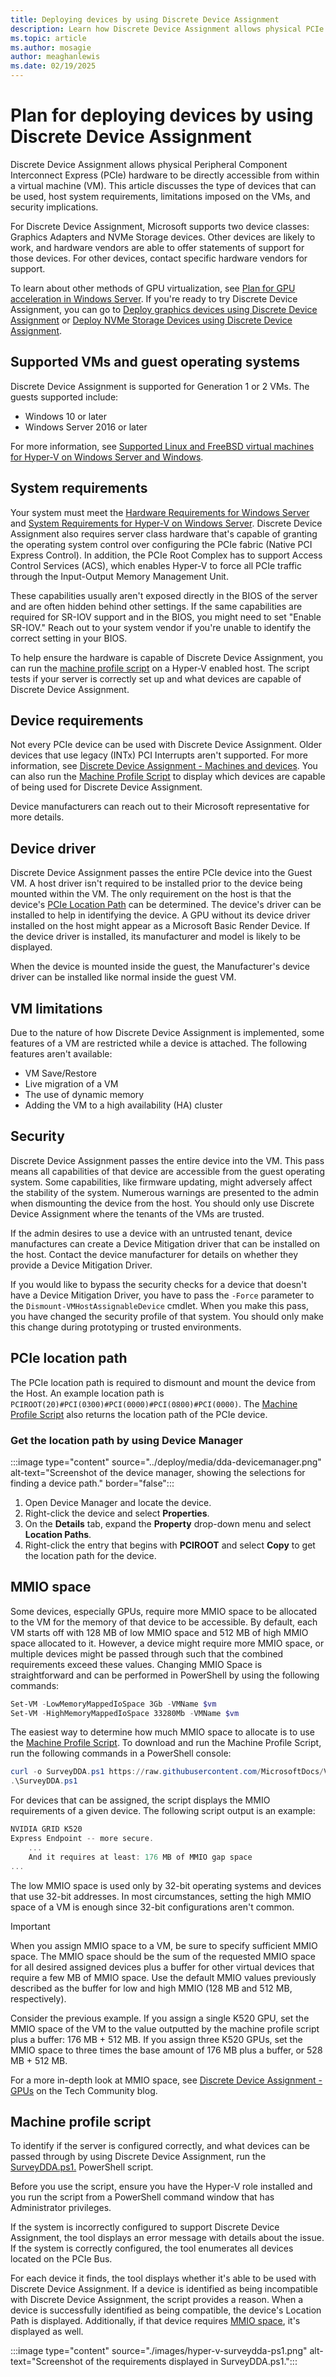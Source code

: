```yaml
---
title: Deploying devices by using Discrete Device Assignment
description: Learn how Discrete Device Assignment allows physical PCIe hardware to be directly accessible from within a virtual machine.
ms.topic: article
ms.author: mosagie
author: meaghanlewis
ms.date: 02/19/2025
---
```


# Plan for deploying devices by using Discrete Device Assignment

Discrete Device Assignment allows physical Peripheral Component Interconnect Express (PCIe) hardware to be directly accessible from within a virtual machine (VM). This article discusses the type of devices that can be used, host system requirements, limitations imposed on the VMs, and security implications.

For Discrete Device Assignment, Microsoft supports two device classes: Graphics Adapters and NVMe Storage devices. Other devices are likely to work, and hardware vendors are able to offer statements of support for those devices. For other devices, contact specific hardware vendors for support.

To learn about other methods of GPU virtualization, see [Plan for GPU acceleration in Windows Server](plan-for-gpu-acceleration-in-windows-server.md). If you're ready to try Discrete Device Assignment, you can go to [Deploy graphics devices using Discrete Device Assignment](../deploy/Deploying-graphics-devices-using-dda.md) or [Deploy NVMe Storage Devices using Discrete Device Assignment](../deploy/Deploying-storage-devices-using-dda.md).

## Supported VMs and guest operating systems

Discrete Device Assignment is supported for Generation 1 or 2 VMs. The guests supported include:

- Windows 10 or later
- Windows Server 2016 or later

For more information, see [Supported Linux and FreeBSD virtual machines for Hyper-V on Windows Server and Windows](../supported-linux-and-freebsd-virtual-machines-for-hyper-v-on-windows.md).

## System requirements

Your system must meet the [Hardware Requirements for Windows Server](../../../get-started/hardware-requirements.md) and [System Requirements for Hyper-V on Windows Server](../System-requirements-for-Hyper-V-on-Windows.md). Discrete Device Assignment also requires server class hardware that's capable of granting the operating system control over configuring the PCIe fabric (Native PCI Express Control). In addition, the PCIe Root Complex has to support Access Control Services (ACS), which enables Hyper-V to force all PCIe traffic through the Input-Output Memory Management Unit.

These capabilities usually aren't exposed directly in the BIOS of the server and are often hidden behind other settings. If the same capabilities are required for SR-IOV support and in the BIOS, you might need to set "Enable SR-IOV." Reach out to your system vendor if you're unable to identify the correct setting in your BIOS.

To help ensure the hardware is capable of Discrete Device Assignment, you can run the [machine profile script](#machine-profile-script) on a Hyper-V enabled host. The script tests if your server is correctly set up and what devices are capable of Discrete Device Assignment.

## Device requirements

Not every PCIe device can be used with Discrete Device Assignment. Older devices that use legacy (INTx) PCI Interrupts aren't supported. For more information, see [Discrete Device Assignment - Machines and devices](https://techcommunity.microsoft.com/t5/virtualization/discrete-device-assignment-machines-and-devices/ba-p/382260). You can also run the [Machine Profile Script](#machine-profile-script) to display which devices are capable of being used for Discrete Device Assignment.

Device manufacturers can reach out to their Microsoft representative for more details.

## Device driver

Discrete Device Assignment passes the entire PCIe device into the Guest VM. A host driver isn't required to be installed prior to the device being mounted within the VM. The only requirement on the host is that the device's [PCIe Location Path](#pcie-location-path) can be determined. The device's driver can be installed to help in identifying the device. A GPU without its device driver installed on the host might appear as a Microsoft Basic Render Device. If the device driver is installed, its manufacturer and model is likely to be displayed.

When the device is mounted inside the guest, the Manufacturer's device driver can be installed like normal inside the guest VM.

## VM limitations

Due to the nature of how Discrete Device Assignment is implemented, some features of a VM are restricted while a device is attached. The following features aren't available:

- VM Save/Restore
- Live migration of a VM
- The use of dynamic memory
- Adding the VM to a high availability (HA) cluster

## Security

Discrete Device Assignment passes the entire device into the VM. This pass means all capabilities of that device are accessible from the guest operating system. Some capabilities, like firmware updating, might adversely affect the stability of the system. Numerous warnings are presented to the admin when dismounting the device from the host. You should only use Discrete Device Assignment where the tenants of the VMs are trusted.

If the admin desires to use a device with an untrusted tenant, device manufactures can create a Device Mitigation driver that can be installed on the host. Contact the device manufacturer for details on whether they provide a Device Mitigation Driver.

If you would like to bypass the security checks for a device that doesn't have a Device Mitigation Driver, you have to pass the `-Force` parameter to the `Dismount-VMHostAssignableDevice` cmdlet. When you make this pass, you have changed the security profile of that system. You should only make this change during prototyping or trusted environments.

## PCIe location path

The PCIe location path is required to dismount and mount the device from the Host. An example location path is `PCIROOT(20)#PCI(0300)#PCI(0000)#PCI(0800)#PCI(0000)`. The [Machine Profile Script](#machine-profile-script) also returns the location path of the PCIe device.

### Get the location path by using Device Manager

:::image type="content" source="../deploy/media/dda-devicemanager.png" alt-text="Screenshot of the device manager, showing the selections for finding a device path." border="false":::

1. Open Device Manager and locate the device.
1. Right-click the device and select **Properties**.
1. On the **Details** tab, expand the **Property** drop-down menu and select **Location Paths**.
1. Right-click the entry that begins with **PCIROOT** and select **Copy** to get the location path for the device.

## MMIO space

Some devices, especially GPUs, require more MMIO space to be allocated to the VM for the memory of that device to be accessible. By default, each VM starts off with 128 MB of low MMIO space and 512 MB of high MMIO space allocated to it. However, a device might require more MMIO space, or multiple devices might be passed through such that the combined requirements exceed these values. Changing MMIO Space is straightforward and can be performed in PowerShell by using the following commands:

```powershell
Set-VM -LowMemoryMappedIoSpace 3Gb -VMName $vm
Set-VM -HighMemoryMappedIoSpace 33280Mb -VMName $vm
```

The easiest way to determine how much MMIO space to allocate is to use the [Machine Profile Script](#machine-profile-script). To download and run the Machine Profile Script, run the following commands in a PowerShell console:

```powershell
curl -o SurveyDDA.ps1 https://raw.githubusercontent.com/MicrosoftDocs/Virtualization-Documentation/live/hyperv-tools/DiscreteDeviceAssignment/SurveyDDA.ps1
.\SurveyDDA.ps1
```

For devices that can be assigned, the script displays the MMIO requirements of a given device. The following script output is an example:

```powershell
NVIDIA GRID K520
Express Endpoint -- more secure.
    ...
    And it requires at least: 176 MB of MMIO gap space
...
```

The low MMIO space is used only by 32-bit operating systems and devices that use 32-bit addresses. In most circumstances, setting the high MMIO space of a VM is enough since 32-bit configurations aren't common.

> [!IMPORTANT]
> When you assign MMIO space to a VM, be sure to specify sufficient MMIO space. The MMIO space should be the sum of the requested MMIO space for all desired assigned devices plus a buffer for other virtual devices that require a few MB of MMIO space. Use the default MMIO values previously described as the buffer for low and high MMIO (128 MB and 512 MB, respectively).

Consider the previous example. If you assign a single K520 GPU, set the MMIO space of the VM to the value outputted by the machine profile script plus a buffer: 176 MB + 512 MB. If you assign three K520 GPUs, set the MMIO space to three times the base amount of 176 MB plus a buffer, or 528 MB + 512 MB.

For a more in-depth look at MMIO space, see [Discrete Device Assignment - GPUs](https://techcommunity.microsoft.com/t5/Virtualization/Discrete-Device-Assignment-GPUs/ba-p/382266) on the Tech Community blog.

## Machine profile script

To identify if the server is configured correctly, and what devices can be passed through by using Discrete Device Assignment, run the [SurveyDDA.ps1.](https://github.com/Microsoft/Virtualization-Documentation/blob/live/hyperv-tools/DiscreteDeviceAssignment/SurveyDDA.ps1) PowerShell script.

Before you use the script, ensure you have the Hyper-V role installed and you run the script from a PowerShell command window that has Administrator privileges.

If the system is incorrectly configured to support Discrete Device Assignment, the tool displays an error message with details about the issue. If the system is correctly configured, the tool enumerates all devices located on the PCIe Bus.

For each device it finds, the tool displays whether it's able to be used with Discrete Device Assignment. If a device is identified as being incompatible with Discrete Device Assignment, the script provides a reason. When a device is successfully identified as being compatible, the device's Location Path is displayed. Additionally, if that device requires [MMIO space](#mmio-space), it's displayed as well.

:::image type="content" source="./images/hyper-v-surveydda-ps1.png" alt-text="Screenshot of the requirements displayed in SurveyDDA.ps1.":::
